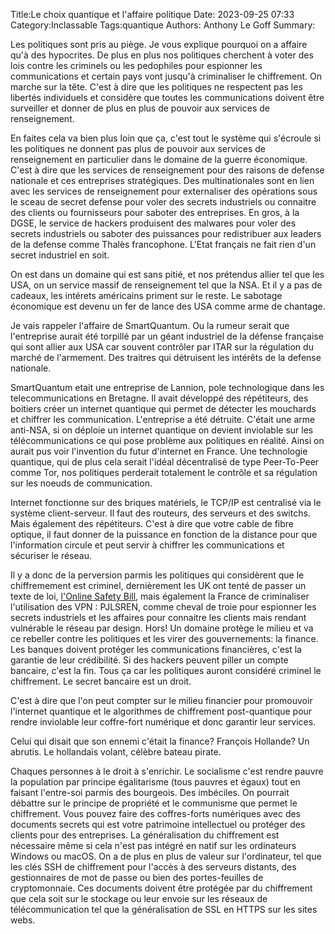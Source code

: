 Title:Le choix quantique et l'affaire politique
Date: 2023-09-25 07:33
Category:Inclassable
Tags:quantique
Authors: Anthony Le Goff
Summary:

Les politiques sont pris au piège. Je vous explique pourquoi on a affaire qu'à des hypocrites. De plus en plus nos politiques cherchent à voter des lois contre les criminels ou les pedophiles pour espionner les communications et certain pays vont jusqu'à criminaliser le chiffrement. On marche sur la tête. C'est à dire que les politiques ne respectent pas les libertés individuels et considère que toutes les communications doivent être surveiller et donner de plus en plus de pouvoir aux services de renseignement.

En faites cela va bien plus loin que ça, c'est tout le système qui s'écroule si les politiques ne donnent pas plus de pouvoir aux services de renseignement en particulier dans le domaine de la guerre économique. C'est à dire que les services de renseignement pour des raisons de defense nationale et ces entreprises stratégiques. Des multinationales sont en lien avec les services de renseignement pour externaliser des opérations sous le sceau de secret defense pour voler des secrets industriels ou connaitre des clients ou fournisseurs pour saboter des entreprises. En gros, à la DGSE, le service de hackers produisent des malwares pour voler des secrets industriels ou saboter des puissances pour redistribuer aux leaders de la defense comme Thalès francophone. L'Etat français ne fait rien d'un secret industriel en soit. 

On est dans un domaine qui est sans pitié, et nos prétendus allier tel que les USA, on un service massif de renseignement tel que la NSA. Et il y a pas de cadeaux, les intérets américains priment sur le reste. Le sabotage économique est devenu un fer de lance des USA comme arme de chantage.

Je vais rappeler l'affaire de SmartQuantum. Ou la rumeur serait que l'entreprise aurait été torpillé par un géant industriel de la défense française qui sont allier aux USA car souvent contrôler par ITAR sur la régulation du marché de l'armement. Des traitres qui détruisent les intérêts de la defense nationale. 

SmartQuantum etait une entreprise de Lannion, pole technologique dans les telecommunications en Bretagne. Il avait développé des répétiteurs, des boitiers créer un internet quantique qui permet de détecter les mouchards et chiffrer les communication. L'entreprise a été détruite. C'était une arme anti-NSA, si on déploie un internet quantique on devient inviolable sur les télécommunications ce qui pose problème aux politiques en réalité. Ainsi on aurait pus voir l'invention du futur d'internet en France. Une technologie quantique, qui de plus cela serait l'idéal décentralisé de type Peer-To-Peer comme Tor, nos politiques perderait totalement le contrôle et sa régulation sur les noeuds de communication.

Internet fonctionne sur des briques matériels, le TCP/IP est centralisé via le système client-serveur. Il faut des routeurs, des serveurs et des switchs. Mais également des répétiteurs. C'est à dire que votre cable de fibre optique, il faut donner de la puissance en fonction de la distance pour que l'information circule et peut servir à chiffrer les communications et sécuriser le réseau.

Il y a donc de la perversion parmis les politiques qui considèrent que le chiffremement est criminel, dernièrement les UK ont tenté de passer un texte de loi, [l'Online Safety Bill](https://www.01net.com/actualites/finalement-le-royaume-uni-ne-veut-plus-casser-le-chiffrement-securise-des-messageries.html), mais également la France de criminaliser l'utilisation des VPN :  PJLSREN, comme cheval de troie pour espionner les secrets industriels et les affaires pour connaitre les clients mais rendant vulnérable le réseau par design. Hors! Un domaine protège le milieu et va ce rebeller contre les politiques et les virer des gouvernements: la finance. Les banques doivent protéger les communications financières, c'est la garantie de leur crédibilité. Si des hackers peuvent piller un compte bancaire, c'est la fin. Tous ça car les politiques auront considéré criminel le chiffrement. Le secret bancaire est un droit. 

C'est à dire que l'on peut compter sur le milieu financier pour promouvoir l'internet quantique et le algorithmes de chiffrement post-quantique pour rendre inviolable leur coffre-fort numérique et donc garantir leur services.

Celui qui disait que son ennemi c'était la finance? François Hollande? Un abrutis. Le hollandais volant, célèbre bateau pirate.

Chaques personnes à le droit à s'enrichir. Le socialisme c'est rendre pauvre la population par principe égalitarisme (tous pauvres et égaux) tout en faisant l'entre-soi parmis des bourgeois. Des imbéciles. On pourrait débattre sur le principe de propriété et le communisme que permet le chiffrement. Vous pouvez faire des coffres-forts numériques avec des documents secrets qui est votre patrimoine intellectuel ou protéger des clients pour des entreprises. La généralisation du chiffrement est nécessaire même si cela n'est pas intégré en natif sur les ordinateurs Windows ou macOS. On a de plus en plus de valeur sur l'ordinateur, tel que les clés SSH de chiffrement pour l'accès à des serveurs distants, des gestionnaires de mot de passe ou bien des portes-feuilles de cryptomonnaie. Ces documents doivent être protégée par du chiffrement que cela soit sur le stockage ou leur envoie sur les réseaux de télécommunication tel que la généralisation de SSL en HTTPS sur les sites webs. 
